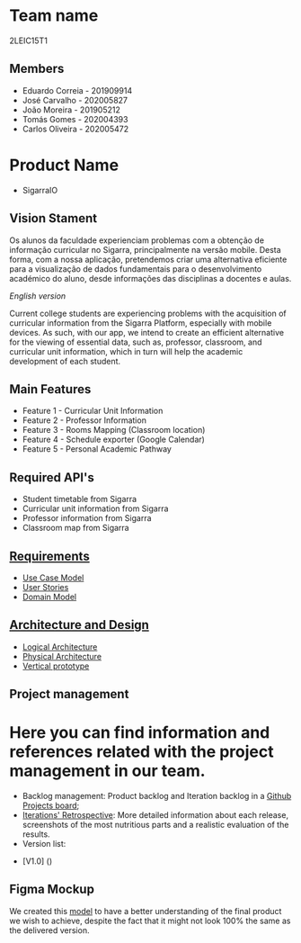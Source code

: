 # Team name
2LEIC15T1

## Members

 - Eduardo Correia - 201909914
 - José Carvalho - 202005827
 - João Moreira - 201905212
 - Tomás Gomes - 202004393
 - Carlos Oliveira - 202005472

# Product Name

- SigarraIO

## Vision Stament
Os alunos da faculdade experienciam problemas com a obtenção de informação curricular no Sigarra, principalmente na versão mobile. Desta forma, com a nossa aplicação, pretendemos criar uma alternativa eficiente para a visualização de dados fundamentais para o desenvolvimento académico do aluno, desde informações das disciplinas a docentes e aulas. 

*English version*

Current college students are experiencing problems with the acquisition of curricular information from the Sigarra Platform, especially with mobile devices. As such, with our app, we intend to create an efficient alternative for the viewing of essential data, such as, professor, classroom, and curricular unit information, which in turn will help the academic development of each student.  

## Main Features
 - Feature 1 - Curricular Unit Information
 - Feature 2 - Professor Information
 - Feature 3 - Rooms Mapping (Classroom location)
 - Feature 4 - Schedule exporter (Google Calendar)
 - Feature 5 - Personal Academic Pathway

## Required API's
- Student timetable from Sigarra
- Curricular unit information from Sigarra
- Professor information from Sigarra
- Classroom map from Sigarra

## [Requirements](requirements.md)
- [Use Case Model](requirements.md#use-case-model)
- [User Stories](https://github.com/LEIC-ES-2021-22/2LEIC15T1/issues?q=is%3Aissue+is%3Aopen+label%3A%22User+Story%22)
- [Domain Model](requirements.md#domain-model)

## [Architecture and Design](ArchitectureAndDesign.md)
- [Logical Architecture](ArchitectureAndDesign.md#Logical-View)
- [Physical Architecture](ArchitectureAndDesign.md#Physical-View)
- [Vertical prototype](ArchitectureAndDesign.md#vertical-prototype)

##  Project management
# Here you can find information and references related with the project management in our team.
* Backlog management: Product backlog and Iteration backlog in a [Github Projects board](https://github.com/LEIC-ES-2021-22/templates/projects/1);
* [Iterations' Retrospective](https://github.com/LEIC-ES-2021-22/2LEIC15T1/blob/main/docs/ProjectManagement.md): More detailed information about each release, screenshots of the most nutritious parts and a realistic evaluation of the results.
* Version list:
 - [V1.0] ()
## Figma Mockup
 We created this [model](https://www.figma.com/proto/sAyUiD62WYaqftdy0osayW/ES---SigarIO?node-id=1%3A90&scaling=scale-down&page-id=0%3A1&starting-point-node-id=1%3A90) to have a better understanding of the final product we wish to achieve, despite the fact that it might not look 100% the same as the delivered version. 
 
